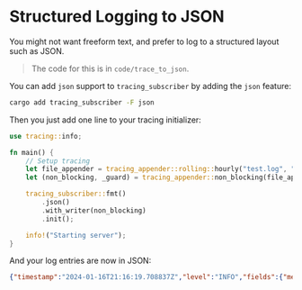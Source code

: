 # Structured Logging to JSON

You might not want freeform text, and prefer to log to a structured layout such as JSON. 

> The code for this is in `code/trace_to_json`.

You can add `json` support to `tracing_subscriber` by adding the `json` feature:

```bash
cargo add tracing_subscriber -F json
```

Then you just add one line to your tracing initializer:

```rust
use tracing::info;

fn main() {
    // Setup tracing
    let file_appender = tracing_appender::rolling::hourly("test.log", "prefix.log");
    let (non_blocking, _guard) = tracing_appender::non_blocking(file_appender);

    tracing_subscriber::fmt()
        .json()
        .with_writer(non_blocking)
        .init();

    info!("Starting server");
}
```

And your log entries are now in JSON:

```json
{"timestamp":"2024-01-16T21:16:19.708837Z","level":"INFO","fields":{"message":"Starting server"},"target":"trace_to_json"}
```

